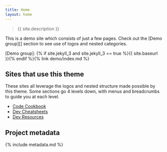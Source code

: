```yaml
---
title: Home
layout: home
---
```


> {{ site.description }}

This is a demo site which consists of just a few pages. Check out the [Demo group][] section to see use of logos and nested categories.

[Demo group]: {% if site.jekyll_3 and site.jekyll_3 == true %}{{ site.baseurl }}{% endif %}{% link demo/index.md %}


## Sites that use this theme

These sites all leverage the logos and nested structure made possible by this theme. Some sections go 4 levels down, with menus and breadcrumbs to guide you at each level.

- [Code Cookbook](https://michaelcurrin.github.io/code-cookbook/recipes/)
- [Dev Cheatsheets](https://michaelcurrin.github.io/dev-cheatsheets/cheatsheets/)
- [Dev Resources](https://michaelcurrin.github.io/dev-resources/resources/)


## Project metadata

{% include metadata.md %}
